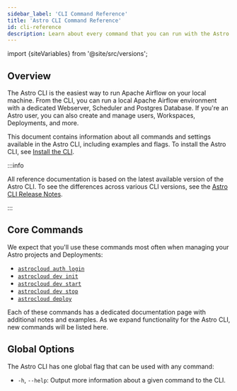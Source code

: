 ```yaml
---
sidebar_label: 'CLI Command Reference'
title: 'Astro CLI Command Reference'
id: cli-reference
description: Learn about every command that you can run with the Astro CLI.
---
```


import {siteVariables} from '@site/src/versions';

## Overview

The Astro CLI is the easiest way to run Apache Airflow on your local machine. From the CLI, you can run a local Apache Airflow environment with a dedicated Webserver, Scheduler and Postgres Database. If you're an Astro user, you can also create and manage users, Workspaces, Deployments, and more.

This document contains information about all commands and settings available in the Astro CLI, including examples and flags. To install the Astro CLI, see [Install the CLI](install-cli.md).

:::info

All reference documentation is based on the latest available version of the Astro CLI. To see the differences across various CLI versions, see the [Astro CLI Release Notes](cli-release-notes.md).

:::

## Core Commands

We expect that you'll use these commands most often when managing your Astro projects and Deployments:

- [`astrocloud auth login`](cli-reference/astrocloud-auth-login.md)
- [`astrocloud dev init`](cli-reference/astrocloud-dev-init.md)
- [`astrocloud dev start`](cli-reference/astrocloud-dev-start.md)
- [`astrocloud dev stop`](cli-reference/astrocloud-dev-stop.md)
- [`astrocloud deploy`](cli-reference/astrocloud-deploy.md)

Each of these commands has a dedicated documentation page with additional notes and examples. As we expand functionality for the Astro CLI, new commands will be listed here.

## Global Options

The Astro CLI has one global flag that can be used with any command:

- `-h`, `--help`: Output more information about a given command to the CLI.

